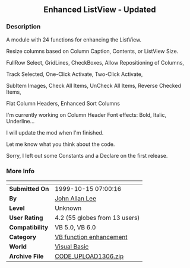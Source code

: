 ﻿<div align="center">

## Enhanced ListView \- Updated


</div>

### Description

A module with 24 functions for enhancing the ListView.

Resize columns based on Column Caption, Contents, or ListView Size.

FullRow Select, GridLines, CheckBoxes, Allow Repositioning of Columns,

Track Selected, One-Click Activate, Two-Click Activate,

SubItem Images, Check All Items, UnCheck All Items, Reverse Checked Items,

Flat Column Headers, Enhanced Sort Columns

I'm currently working on Column Header Font effects: Bold, Italic, Underline...

I will update the mod when I'm finished.

Let me know what you think about the code.

Sorry, I left out some Constants and a Declare on the first release.
 
### More Info
 


<span>             |<span>
---                |---
**Submitted On**   |1999-10-15 07:00:16
**By**             |[John Allan Lee](https://github.com/Planet-Source-Code/PSCIndex/blob/master/ByAuthor/john-allan-lee.md)
**Level**          |Unknown
**User Rating**    |4.2 (55 globes from 13 users)
**Compatibility**  |VB 5\.0, VB 6\.0
**Category**       |[VB function enhancement](https://github.com/Planet-Source-Code/PSCIndex/blob/master/ByCategory/vb-function-enhancement__1-25.md)
**World**          |[Visual Basic](https://github.com/Planet-Source-Code/PSCIndex/blob/master/ByWorld/visual-basic.md)
**Archive File**   |[CODE\_UPLOAD1306\.zip](https://github.com/Planet-Source-Code/john-allan-lee-enhanced-listview-updated__1-4034/archive/master.zip)








